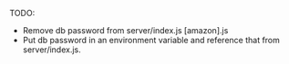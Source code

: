 TODO:
- Remove db password from server/index.js [amazon].js
- Put db password in an environment variable and reference that from server/index.js.
